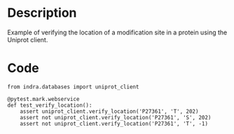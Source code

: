 # Description
Example of verifying the location of a modification site in a protein using the Uniprot client.

# Code
```
from indra.databases import uniprot_client

@pytest.mark.webservice
def test_verify_location():
    assert uniprot_client.verify_location('P27361', 'T', 202)
    assert not uniprot_client.verify_location('P27361', 'S', 202)
    assert not uniprot_client.verify_location('P27361', 'T', -1)

```
